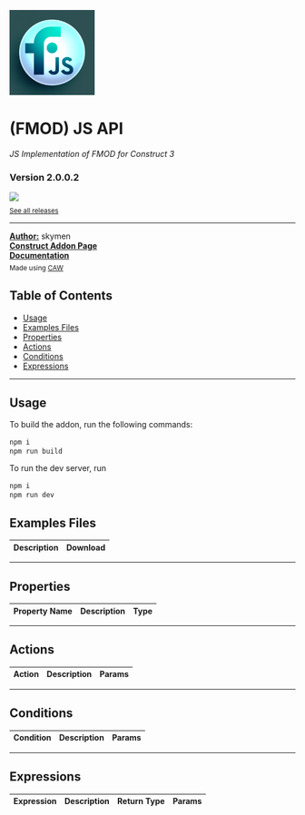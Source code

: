 <img src="./examples/cover.webp" width="150" /><br>
# (FMOD) JS API
<i>JS Implementation of FMOD for Construct 3</i> <br>
### Version 2.0.0.2

[<img src="https://placehold.co/200x50/4493f8/FFF?text=Download&font=montserrat" width="200"/>](https://github.com/skymen/fmodJS_sdkv2/releases/download/skymen_fmod_js-2.0.0.2.c3addon/skymen_fmod_js-2.0.0.2.c3addon)
<br>
<sub> [See all releases](https://github.com/skymen/fmodJS_sdkv2/releases) </sub> <br>

---
<b><u>Author:</u></b> skymen <br>
<b>[Construct Addon Page](https://www.construct.net/en/make-games/addons/1207/fmod-js-api)</b>  <br>
<b>[Documentation](https://www.construct.net/en/make-games/addons/1207/fmod-js-api/documentation)</b>  <br>
<sub>Made using [CAW](https://marketplace.visualstudio.com/items?itemName=skymen.caw) </sub><br>

## Table of Contents
- [Usage](#usage)
- [Examples Files](#examples-files)
- [Properties](#properties)
- [Actions](#actions)
- [Conditions](#conditions)
- [Expressions](#expressions)
---
## Usage
To build the addon, run the following commands:

```
npm i
npm run build
```

To run the dev server, run

```
npm i
npm run dev
```

## Examples Files
| Description | Download |
| --- | --- |

---
## Properties
| Property Name | Description | Type |
| --- | --- | --- |


---
## Actions
| Action | Description | Params
| --- | --- | --- |


---
## Conditions
| Condition | Description | Params
| --- | --- | --- |


---
## Expressions
| Expression | Description | Return Type | Params
| --- | --- | --- | --- |
